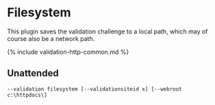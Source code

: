 ---
---
# Filesystem
This plugin saves the validation challenge to a local path, which may of course also be a network path.

{% include validation-http-common.md %}

## Unattended 
`‑‑validation filesystem [‑‑validationsiteid x] [‑‑webroot c:\httpdocs\]`
